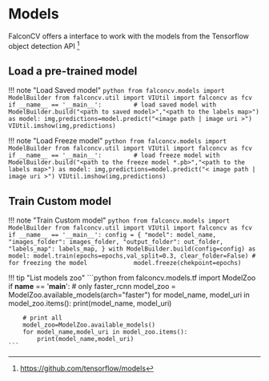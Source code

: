 # Models

FalconCV offers a interface to work with the models from the Tensorflow object detection API [^1]
[^1]: https://github.com/tensorflow/models

## Load a pre-trained model

!!! note "Load Saved model"
    ````python
    from falconcv.models import ModelBuilder
    from falconcv.util import VIUtil
    import falconcv as fcv    
    if __name__ == '__main__':        
        # load saved model
        with ModelBuilder.build("<path to saved model>","<path to the labels map>") as model:
            img,predictions=model.predict("<image path | image uri >")
            VIUtil.imshow(img,predictions)
    ````

!!! note "Load Freeze model"
    ````python
    from falconcv.models import ModelBuilder
    from falconcv.util import VIUtil
    import falconcv as fcv    
    if __name__ == '__main__':        
         # load freeze model
        with ModelBuilder.build("<path to the freeze model *.pb>","<path to the labels map>") as model:
            img,predictions=model.predict("< image path | image uri >")
            VIUtil.imshow(img,predictions)
    ````
    
## Train Custom model

!!! note "Train Custom model"
    ````python
    from falconcv.models import ModelBuilder
    from falconcv.util import VIUtil
    import falconcv as fcv
    if __name__ == '__main__':
        config = {
            "model": model_name,
            "images_folder": images_folder,
            "output_folder": out_folder,
            "labels_map": labels_map,
        }
        with ModelBuilder.build(config=config) as model:
            model.train(epochs=epochs,val_split=0.3, clear_folder=False)
            # for freezing the model            
            model.freeze(chekpoint=epochs)
    ````


!!! tip "List models zoo"
    ```python
    from falconcv.models.tf import ModelZoo
    if __name__ == '__main__':
        # only faster_rcnn
        model_zoo = ModelZoo.available_models(arch="faster")
        for model_name, model_uri in model_zoo.items():
            print(model_name, model_uri)
    
        # print all
        model_zoo=ModelZoo.available_models()
        for model_name,model_uri in model_zoo.items():
            print(model_name,model_uri)
    ```




